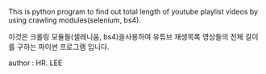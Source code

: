This is python program to find out total length of youtube playlist videos by using crawling modules(selenium, bs4).

이것은 크롤링 모듈들(셀레니움, bs4)을사용하여 유튜브 재생목록 영상들의 전체 길이를 구하는 파이썬 프로그램 입니다.

author : HR. LEE

